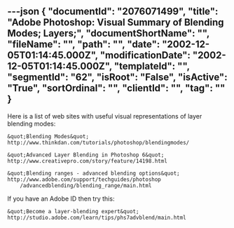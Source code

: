 ---json
{
  "documentId": "2076071499",
  "title": "Adobe Photoshop: Visual Summary of Blending Modes; Layers;",
  "documentShortName": "",
  "fileName": "",
  "path": "",
  "date": "2002-12-05T01:14:45.000Z",
  "modificationDate": "2002-12-05T01:14:45.000Z",
  "templateId": "",
  "segmentId": "62",
  "isRoot": "False",
  "isActive": "True",
  "sortOrdinal": "",
  "clientId": "",
  "tag": ""
}
---

Here is a list of web sites with useful visual representations of layer blending modes:

    &quot;Blending Modes&quot;
    http://www.thinkdan.com/tutorials/photoshop/blendingmodes/

    &quot;Advanced Layer Blending in Photoshop 6&quot;
    http://www.creativepro.com/story/feature/14198.html

    &quot;Blending ranges - advanced blending options&quot;
    http://www.adobe.com/support/techguides/photoshop
        /advancedblending/blending_range/main.html

If you have an Adobe ID then try this:

    &quot;Become a layer-blending expert&quot;
    http://studio.adobe.com/learn/tips/phs7advblend/main.html
